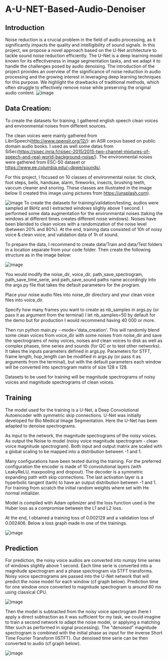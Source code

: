 # A-U-NET-Based-Audio-Denoiser

## Introduction
Noise reduction is a crucial problem in the field of audio processing, as it significantly impacts the quality and intelligibility of sound signals. In this project, we propose a novel approach based on the U-Net architecture to tackle sound noise reduction efficiently. The U-Net is a deep learning model known for its effectiveness in image segmentation tasks, and we adapt it to handle the challenges posed by audio denoising. The introduction of the project provides an overview of the significance of noise reduction in audio processing and the growing interest in leveraging deep learning techniques for this purpose. We highlight the drawbacks of traditional methods, which often struggle to effectively remove noise while preserving the original audio content.
![image](https://github.com/Snig17/A-U-NET-Based-Audio-Denoiser/assets/127118518/606e3c93-e118-45b3-96cb-7af26afc3d0e)

## Data Creation: 
To create the datasets for training, I gathered english speech clean voices and environmental noises from different sources.

The clean voices were mainly gathered from LibriSpeech(http://www.openslr.org/12/): an ASR corpus based on public domain audio books. I used as well some datas from SiSec(https://sisec.inria.fr/sisec-2015/2015-two-channel-mixtures-of-speech-and-real-world-background-noise/). The environmental noises were gathered from ESC-50 dataset or https://www.ee.columbia.edu/~dpwe/sounds/.

For this project, I focused on 10 classes of environmental noise: tic clock, foot steps, bells, handsaw, alarm, fireworks, insects, brushing teeth, vaccum cleaner and snoring. These classes are illustrated in the image below (I created this image using pictures from https://unsplash.com).

![image](https://github.com/Snig17/A-U-NET-Based-Audio-Denoiser/assets/127118518/ed27fa12-74b9-4c31-8387-b8dfbc32622c)
To create the datasets for training/validation/testing, audios were sampled at 8kHz and I extracted windows slighly above 1 second. I performed some data augmentation for the environmental noises (taking the windows at different times creates different noise windows). Noises have been blended to clean voices with a randomization of the noise level (between 20% and 80%). At the end, training data consisted of 10h of noisy voice & clean voice, and validation data of 1h of sound.

To prepare the data, I recommend to create data/Train and data/Test folders in a location separate from your code folder. Then create the following structure as in the image below:

![image](https://github.com/Snig17/A-U-NET-Based-Audio-Denoiser/assets/127118518/fd51b61d-1b33-40f8-af8b-afff71ba5590)

You would modify the noise_dir, voice_dir, path_save_spectrogram, path_save_time_serie, and path_save_sound paths name accordingly into the args.py file that takes the default parameters for the program.

Place your noise audio files into noise_dir directory and your clean voice files into voice_dir.

Specify how many frames you want to create as nb_samples in args.py (or pass it as argument from the terminal) I let nb_samples=50 by default for the demo but for production I would recommend having 40 000 or more.

Then run python main.py --mode='data_creation'. This will randomly blend some clean voices from voice_dir with some noises from noise_dir and save the spectrograms of noisy voices, noises and clean voices to disk as well as complex phases, time series and sounds (for QC or to test other networks). It takes the inputs parameters defined in args.py. Parameters for STFT, frame length, hop_length can be modified in args.py (or pass it as arguments from the terminal), but with the default parameters each window will be converted into spectrogram matrix of size 128 x 128.

Datasets to be used for training will be magnitude spectrograms of noisy voices and magnitude spectrograms of clean voices.

## Training
The model used for the training is a U-Net, a Deep Convolutional Autoencoder with symmetric skip connections. U-Net was initially developed for Bio Medical Image Segmentation. Here the U-Net has been adapted to denoise spectrograms.

As input to the network, the magnitude spectrograms of the noisy voices. As output the Noise to model (noisy voice magnitude spectrogram - clean voice magnitude spectrogram). Both input and output matrix are scaled with a global scaling to be mapped into a distribution between -1 and 1.

Many configurations have been tested during the training. For the preferred configuration the encoder is made of 10 convolutional layers (with LeakyReLU, maxpooling and dropout). The decoder is a symmetric expanding path with skip connections. The last activation layer is a hyperbolic tangent (tanh) to have an output distribution between -1 and 1. For training from scratch the initial random weights where set with He normal initializer.

Model is compiled with Adam optimizer and the loss function used is the Huber loss as a compromise between the L1 and L2 loss.

At the end, I obtained a training loss of 0.002129 and a validation loss of 0.002406. Below a loss graph made in one of the trainings.

![image](https://github.com/Snig17/A-U-NET-Based-Audio-Denoiser/assets/127118518/d7f4449b-a20f-4b31-ad09-b892f3049c77)

## Prediction

For prediction, the noisy voice audios are converted into numpy time series of windows slightly above 1 second. Each time serie is converted into a magnitude spectrogram and a phase spectrogram via STFT transforms. Noisy voice spectrograms are passed into the U-Net network that will predict the noise model for each window (cf graph below). Prediction time for one window once converted to magnitude spectrogram is around 80 ms using classical CPU.

![image](https://github.com/Snig17/A-U-NET-Based-Audio-Denoiser/assets/127118518/bde5346a-7946-44d9-8236-3252dec92193)


Then the model is subtracted from the noisy voice spectrogram (here I apply a direct subtraction as it was sufficient for my task, we could imagine to train a second network to adapt the noise model, or applying a matching filter such as performed in signal processing). The "denoised" magnitude spectrogram is combined with the initial phase as input for the inverse Short Time Fourier Transform (ISTFT). Our denoised time serie can be then converted to audio (cf graph below).

![image](https://github.com/Snig17/A-U-NET-Based-Audio-Denoiser/assets/127118518/ecf52382-5f07-4e6c-b7d9-a3b768947d01)



